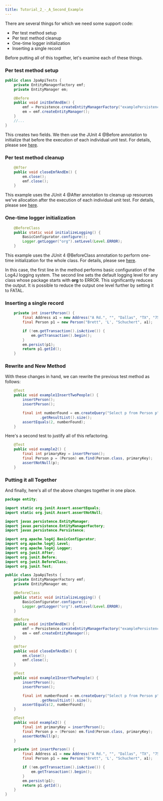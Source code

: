 ```yaml
---
title: Tutorial_2_-_A_Second_Example
---
```

There are several things for which we need some support code:
* Per test method setup
* Per test method cleanup
* One-time logger initialization
* Inserting a single record

Before putting all of this together, let's examine each of these things.
### Per test method setup
```java
public class JpaApiTests {
    private EntityManagerFactory emf;
    private EntityManager em;

    @Before
    public void initEmfAndEm() {
        emf = Persistence.createEntityManagerFactory("examplePersistenceUnit");
        em = emf.createEntityManager();
    }
    //...
}
```

This creates two fields. We then use the JUnit 4 @Before annotation to initialize that before the execution of each individual unit test. For details, please see [here]({{site.pagesurl}}/JUnit_4.xBefore).

### Per test method cleanup
```java
    @After
    public void closeEmfAndEm() {
        em.close();
        emf.close();
    }
```
This example uses the JUnit 4 @After annotation to cleanup up resources we've allocation after the execution of each individual unit test. For details, please see [here]({{site.pagesurl}}/JUnit_4.xAtAfter).

### One-time logger initialization
```java
    @BeforeClass
    public static void initializeLogging() {
        BasicConfigurator.configure();
        Logger.getLogger("org").setLevel(Level.ERROR);
    }
```
This example uses the JUnit 4 @BeforeClass annotation to perform one-time initialization for the whole class. For details, please see [here]({{site.pagesurl}}/JUnit_4.xAtBeforeClass).

In this case, the first line in the method performs basic configuration of the Log4J logging system. The second line sets the default logging level for any class whose package starts with **org** to ERROR. This significantly reduces the output. It is possible to reduce the output one level further by setting it to FATAL.

### Inserting a single record
```java
    private int insertPerson() {
        final Address a1 = new Address("A Rd.", "", "Dallas", "TX", "75001");
        final Person p1 = new Person("Brett", 'L', "Schuchert", a1);

        if (!em.getTransaction().isActive()) {
            em.getTransaction().begin();
        }
        em.persist(p1);
        return p1.getId();
    }
```

### Rewrite and New Method
With these changes in hand, we can rewrite the previous test method as follows:
```java
    @Test
    public void example1InsertTwoPeople() {
        insertPerson();
        insertPerson();

        final int numberFound = em.createQuery("Select p from Person p")
                .getResultList().size();
        assertEquals(2, numberFound);
    }
```

Here's a second test to justify all of this refactoring.
```java
    @Test
    public void example2() {
        final int primaryKey = insertPerson();
        final Person p = (Person) em.find(Person.class, primaryKey);
        assertNotNull(p);
    }
```

### Putting it all Together
And finally, here's all of the above changes together in one place.
```java
package entity;

import static org.junit.Assert.assertEquals;
import static org.junit.Assert.assertNotNull;

import javax.persistence.EntityManager;
import javax.persistence.EntityManagerFactory;
import javax.persistence.Persistence;

import org.apache.log4j.BasicConfigurator;
import org.apache.log4j.Level;
import org.apache.log4j.Logger;
import org.junit.After;
import org.junit.Before;
import org.junit.BeforeClass;
import org.junit.Test;

public class JpaApiTests {
    private EntityManagerFactory emf;
    private EntityManager em;

    @BeforeClass
    public static void initializeLogging() {
        BasicConfigurator.configure();
        Logger.getLogger("org").setLevel(Level.ERROR);
    }

    @Before
    public void initEmfAndEm() {
        emf = Persistence.createEntityManagerFactory("examplePersistenceUnit");
        em = emf.createEntityManager();
    }

    @After
    public void closeEmfAndEm() {
        em.close();
        emf.close();
    }

    @Test
    public void example1InsertTwoPeople() {
        insertPerson();
        insertPerson();

        final int numberFound = em.createQuery("Select p from Person p")
                .getResultList().size();
        assertEquals(2, numberFound);
    }

    @Test
    public void example2() {
        final int primaryKey = insertPerson();
        final Person p = (Person) em.find(Person.class, primaryKey);
        assertNotNull(p);
    }

    private int insertPerson() {
        final Address a1 = new Address("A Rd.", "", "Dallas", "TX", "75001");
        final Person p1 = new Person("Brett", 'L', "Schuchert", a1);

        if (!em.getTransaction().isActive()) {
            em.getTransaction().begin();
        }
        em.persist(p1);
        return p1.getId();
    }
}
```

